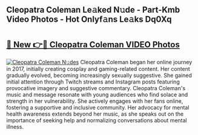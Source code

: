 ## Cleopatra Coleman Le𝚊ked N𝚞de - Part-Kmb Video Photos - Hot Onlyf𝚊ns Le𝚊ks Dq0Xq

# <h2><a href="http://ac41246.deff.icu/?id=Cleopatra+Coleman">🔗 New 👉🔴 Cleopatra Coleman VIDEO Photos</a></h2>

[![Cleopatra Coleman N𝚞des](https://i.imgur.com/rIISA9y.gif)](http://ac41246.deff.icu/?id=Cleopatra+Coleman)
Cleopatra Coleman began her online journey in 2017, initially creating cosplay and gaming-related content. Her content gradually evolved, becoming increasingly sexually suggestive. She gained initial attention through Twitch streams and Instagram posts featuring provocative imagery and suggestive commentary. Cleopatra Coleman's music and message resonate with young audiences who find solace and strength in her vulnerability. She actively engages with her fans online, fostering a supportive and inclusive community. Her advocacy for mental health awareness extends beyond her music, as she speaks out on the importance of seeking help and normalizing conversations about mental illness.
